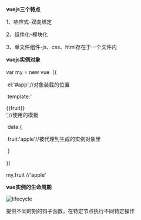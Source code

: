 **vuejs三个特点**

1、响应式-双向绑定

2、组件化-模块化

3、单文件组件-js、css、html存在于一个文件内

**vuejs实例对象**

var my = new vue（{

​	el:'#app',//对象装载的位置

​	template:'<div>{{fruit}}</div>',//使用的模板

​	data:{

​		fruit:'apple'//被代理到生成的实例对象里

​	}

}）

my.fruit //'apple'

**vue实例的生命周期**

![lifecycle](C:\Users\Administrator\Desktop\lifecycle.png)

提供不同时期的钩子函数，在特定节点执行不同特定操作